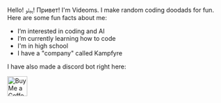  Hello! ہیلو! Привет! I'm Videoms. I make random coding doodads for fun. Here are some fun facts about me:
- I’m interested in coding and AI
- I’m currently learning how to code
- I'm in high school
- I have a "company" called Kampfyre

I have also made a discord bot right here:

<a href='https://ko-fi.com/videoms' target='_blank'><img height='35' style='border:0px;height:46px;' src='https://az743702.vo.msecnd.net/cdn/kofi3.png?v=0' border='0' alt='Buy     Me a Coffee at ko-fi.com'/>
 

<!---
Videoms/Videoms is a ✨ special ✨ repository because its `README.md` (this file) appears on your GitHub profile.
You can click the Preview link to take a look at your changes.
--->
